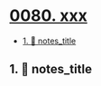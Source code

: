 # [0080. xxx](https://github.com/Tdahuyou/TNotes.nodejs/tree/main/notes/0080.%20xxx)

<!-- region:toc -->

- [1. 📒 notes_title](#1--notes_title)

<!-- endregion:toc -->

## 1. 📒 notes_title
